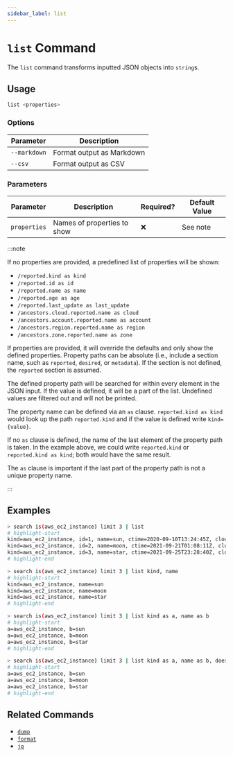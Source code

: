 ```yaml
---
sidebar_label: list
---
```


# `list` Command

The `list` command transforms inputted JSON objects into `string`s.

## Usage

```bash
list <properties>
```

### Options

| Parameter    | Description               |
| ------------ | ------------------------- |
| `--markdown` | Format output as Markdown |
| `--csv`      | Format output as CSV      |

### Parameters

| Parameter    | Description                 | Required? | Default Value |
| ------------ | --------------------------- | --------- | ------------- |
| `properties` | Names of properties to show | ❌        | See note      |

:::note

If no properties are provided, a predefined list of properties will be shown:

- `/reported.kind as kind`
- `/reported.id as id`
- `/reported.name as name`
- `/reported.age as age`
- `/reported.last_update as last_update`
- `/ancestors.cloud.reported.name as cloud`
- `/ancestors.account.reported.name as account`
- `/ancestors.region.reported.name as region`
- `/ancestors.zone.reported.name as zone`

If properties are provided, it will override the defaults and only show the defined properties. Property paths can be absolute (i.e., include a section name, such as `reported`, `desired`, or `metadata`). If the section is not defined, the `reported` section is assumed.

The defined property path will be searched for within every element in the JSON input. If the value is defined, it will be a part of the list. Undefined values are filtered out and will not be printed.

The property name can be defined via an `as` clause. `reported.kind as kind` would look up the path `reported.kind` and if the value is defined write `kind={value}`.

If no `as` clause is defined, the name of the last element of the property path is taken. In the example above, we could write `reported.kind` or `reported.kind as kind`; both would have the same result.

The `as` clause is important if the last part of the property path is not a unique property name.

:::

## Examples

```bash title="If all parameters are omitted, the predefined list of properties are shown"
> search is(aws_ec2_instance) limit 3 | list
# highlight-start
​kind=aws_ec2_instance, id=1, name=sun, ctime=2020-09-10T13:24:45Z, cloud=aws, account=prod, region=us-west-2
​kind=aws_ec2_instance, id=2, name=moon, ctime=2021-09-21T01:08:11Z, cloud=aws, account=dev, region=us-west-2
​kind=aws_ec2_instance, id=3, name=star, ctime=2021-09-25T23:28:40Z, cloud=aws, account=int, region=us-east-1
# highlight-end
```

```bash title="Explicitly define the properties to show without renaming them"
> search is(aws_ec2_instance) limit 3 | list kind, name
# highlight-start
​kind=aws_ec2_instance, name=sun
​kind=aws_ec2_instance, name=moon
​kind=aws_ec2_instance, name=star
# highlight-end
```

```bash title="Same as previous, but with overridden property names"
> search is(aws_ec2_instance) limit 3 | list kind as a, name as b
# highlight-start
​a=aws_ec2_instance, b=sun
​a=aws_ec2_instance, b=moon
​a=aws_ec2_instance, b=star
# highlight-end
```

```bash title="Properties that do not exist are not printed"
> search is(aws_ec2_instance) limit 3 | list kind as a, name as b, does_not_exist
# highlight-start
​a=aws_ec2_instance, b=sun
​a=aws_ec2_instance, b=moon
​a=aws_ec2_instance, b=star
# highlight-end
```

## Related Commands

- [`dump`](./dump.md)
- [`format`](./format.md)
- [`jq`](../miscellaneous-commands/jq.md)
